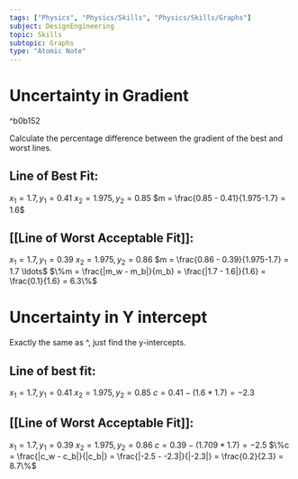 ```yaml
---
tags: ["Physics", "Physics/Skills", "Physics/Skills/Graphs"]
subject: DesignEngineering
topic: Skills
subtopic: Graphs
type: "Atomic Note"
---
```


# Uncertainty in Gradient

^b0b152

Calculate the percentage difference between the gradient of the best and worst lines.

## Line of Best Fit:
$x_1 = 1.7, y_1 = 0.41$
$x_2 = 1.975, y_2 = 0.85$
$m = \frac{0.85 - 0.41}{1.975-1.7} = 1.6$

## [[Line of Worst Acceptable Fit]]:
$x_1 = 1.7, y_1 = 0.39$
$x_2 = 1.975, y_2 = 0.86$
$m = \frac{0.86 - 0.39}{1.975-1.7} = 1.7 \ldots$
$\%m = \frac{|m_w - m_b|}{m_b} = \frac{|1.7 - 1.6|}{1.6} = \frac{0.1}{1.6} = 6.3\%$

# Uncertainty in Y intercept
Exactly the same as ^, just find the y-intercepts.

## Line of best fit:
$x_1 = 1.7, y_1 = 0.41$
$x_2 = 1.975, y_2 = 0.85$
$c = 0.41 - (1.6 * 1.7) = -2.3$
## [[Line of Worst Acceptable Fit]]:
$x_1 = 1.7, y_1 = 0.39$
$x_2 = 1.975, y_2 = 0.86$
$c = 0.39 - (1.709 * 1.7) = -2.5$
$\%c = \frac{|c_w - c_b|}{|c_b|} = \frac{|-2.5 - -2.3|}{|-2.3|} = \frac{0.2}{2.3} = 8.7\%$